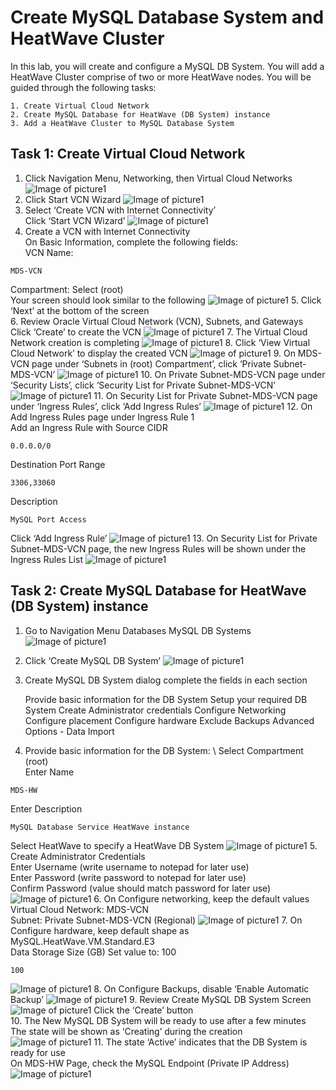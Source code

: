 # Create MySQL Database System and HeatWave Cluster
In this lab, you will create and configure a MySQL DB System. You will add a HeatWave Cluster comprise of two or more HeatWave nodes. You will be guided through the following tasks:

    1. Create Virtual Cloud Network
    2. Create MySQL Database for HeatWave (DB System) instance 
    3. Add a HeatWave Cluster to MySQL Database System

## Task 1: Create Virtual Cloud Network
1. Click Navigation Menu, Networking, then Virtual Cloud Networks
![Image of picture1](https://github.com/tripplea-sg/Heatwave_Workshop_Feb2022/blob/main/Images/03vcn01.png)
2. Click Start VCN Wizard
![Image of picture1](https://github.com/tripplea-sg/Heatwave_Workshop_Feb2022/blob/main/Images/03vcn02.png)
3. Select ‘Create VCN with Internet Connectivity’  
Click ‘Start VCN Wizard’ 
![Image of picture1](https://github.com/tripplea-sg/Heatwave_Workshop_Feb2022/blob/main/Images/03vcn03.png)
4. Create a VCN with Internet Connectivity \
On Basic Information, complete the following fields: \
VCN Name:
```
MDS-VCN
```
Compartment: Select (root) \
Your screen should look similar to the following
![Image of picture1](https://github.com/tripplea-sg/Heatwave_Workshop_Feb2022/blob/main/Images/03vcn04.png)
5. Click ‘Next’ at the bottom of the screen \
6. Review Oracle Virtual Cloud Network (VCN), Subnets, and Gateways \
Click ‘Create’ to create the VCN 
![Image of picture1](https://github.com/tripplea-sg/Heatwave_Workshop_Feb2022/blob/main/Images/03vcn04-1.png)
7. The Virtual Cloud Network creation is completing 
![Image of picture1](https://github.com/tripplea-sg/Heatwave_Workshop_Feb2022/blob/main/Images/03vcn05.png)
8. Click ‘View Virtual Cloud Network’ to display the created VCN 
![Image of picture1](https://github.com/tripplea-sg/Heatwave_Workshop_Feb2022/blob/main/Images/03vcn06.png)
9. On MDS-VCN page under ‘Subnets in (root) Compartment’, click ‘Private Subnet-MDS-VCN’ 
![Image of picture1](https://github.com/tripplea-sg/Heatwave_Workshop_Feb2022/blob/main/Images/03vcn07.png)
10. On Private Subnet-MDS-VCN page under ‘Security Lists’, click ‘Security List for Private Subnet-MDS-VCN’ 
![Image of picture1](https://github.com/tripplea-sg/Heatwave_Workshop_Feb2022/blob/main/Images/03vcn08.png)
11. On Security List for Private Subnet-MDS-VCN page under ‘Ingress Rules’, click ‘Add Ingress Rules’ 
![Image of picture1](https://github.com/tripplea-sg/Heatwave_Workshop_Feb2022/blob/main/Images/03vcn09.png)
12. On Add Ingress Rules page under Ingress Rule 1 \
Add an Ingress Rule with Source CIDR
```
0.0.0.0/0
```
Destination Port Range
```
3306,33060
```
Description
```
MySQL Port Access
```
Click ‘Add Ingress Rule’ 
![Image of picture1](https://github.com/tripplea-sg/Heatwave_Workshop_Feb2022/blob/main/Images/03vcn10.png)
13. On Security List for Private Subnet-MDS-VCN page, the new Ingress Rules will be shown under the Ingress Rules List 
![Image of picture1](https://github.com/tripplea-sg/Heatwave_Workshop_Feb2022/blob/main/Images/03vcn11.png)

## Task 2: Create MySQL Database for HeatWave (DB System) instance
1. Go to Navigation Menu Databases MySQL DB Systems 
![Image of picture1](https://github.com/tripplea-sg/Heatwave_Workshop_Feb2022/blob/main/Images/04mysql01.png)
2. Click ‘Create MySQL DB System’ 
![Image of picture1](https://github.com/tripplea-sg/Heatwave_Workshop_Feb2022/blob/main/Images/04mysql02.png)
3. Create MySQL DB System dialog complete the fields in each section

    Provide basic information for the DB System
    Setup your required DB System
    Create Administrator credentials
    Configure Networking
    Configure placement
    Configure hardware
    Exclude Backups
    Advanced Options - Data Import

4. Provide basic information for the DB System: \ 
Select Compartment (root) \
Enter Name
```
MDS-HW
```
Enter Description
```
MySQL Database Service HeatWave instance
```
Select HeatWave to specify a HeatWave DB System 
![Image of picture1](https://github.com/tripplea-sg/Heatwave_Workshop_Feb2022/blob/main/Images/04mysql03-3.png)
5. Create Administrator Credentials \
Enter Username (write username to notepad for later use) \
Enter Password (write password to notepad for later use) \
Confirm Password (value should match password for later use) \
![Image of picture1](https://github.com/tripplea-sg/Heatwave_Workshop_Feb2022/blob/main/Images/04mysql04.png)
6. On Configure networking, keep the default values \
Virtual Cloud Network: MDS-VCN \
Subnet: Private Subnet-MDS-VCN (Regional)
![Image of picture1](https://github.com/tripplea-sg/Heatwave_Workshop_Feb2022/blob/main/Images/04mysql05.png)
7. On Configure hardware, keep default shape as MySQL.HeatWave.VM.Standard.E3 \
Data Storage Size (GB) Set value to: 100
```
100
```
![Image of picture1](https://github.com/tripplea-sg/Heatwave_Workshop_Feb2022/blob/main/Images/04mysql07-3-100.png)
8. On Configure Backups, disable ‘Enable Automatic Backup’
![Image of picture1](https://github.com/tripplea-sg/Heatwave_Workshop_Feb2022/blob/main/Images/04mysql08.png)
9. Review Create MySQL DB System Screen 
![Image of picture1](https://github.com/tripplea-sg/Heatwave_Workshop_Feb2022/blob/main/Images/04mysql09-3.png)
Click the ‘Create’ button \
10. The New MySQL DB System will be ready to use after a few minutes \
The state will be shown as ‘Creating’ during the creation 
![Image of picture1](https://github.com/tripplea-sg/Heatwave_Workshop_Feb2022/blob/main/Images/04mysql10-3.png)
11. The state ‘Active’ indicates that the DB System is ready for use \
On MDS-HW Page, check the MySQL Endpoint (Private IP Address) 
![Image of picture1](https://github.com/tripplea-sg/Heatwave_Workshop_Feb2022/blob/main/Images/04mysql11-3.png)

